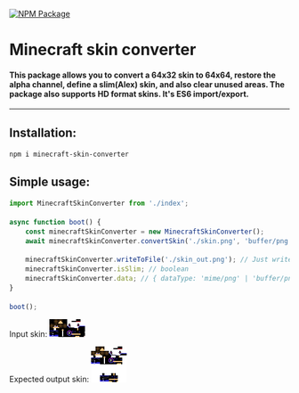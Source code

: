 [![NPM Package](https://img.shields.io/npm/v/minecraft-skin-converter)](https://www.npmjs.com/package/minecraft-skin-converter)

# Minecraft skin converter
#### This package allows you to convert a 64x32 skin to 64x64, restore the alpha channel, define a slim(Alex) skin, and also clear unused areas. The package also supports HD format skins. It's ES6 import/export.
---
## Installation:
```
npm i minecraft-skin-converter
```

## Simple usage:
```ts
import MinecraftSkinConverter from './index';

async function boot() {
    const minecraftSkinConverter = new MinecraftSkinConverter();
    await minecraftSkinConverter.convertSkin('./skin.png', 'buffer/png');

    minecraftSkinConverter.writeToFile('./skin_out.png'); // Just write to file
    minecraftSkinConverter.isSlim; // boolean
    minecraftSkinConverter.data; // { dataType: 'mime/png' | 'buffer/png'; data: string | Buffer; slim?: boolean; hd?: boolean; skinpath?: string | URL | Buffer | ArrayBuffer | Uint8Array | Image; }
}

boot();
```

Input skin:
![Input skin image](https://github.com/Frysuni/minecraft-skin-converter/blob/main/example/skininput.png?raw=true)

Expected output skin:
![Output skin image](https://github.com/Frysuni/minecraft-skin-converter/blob/main/example/skinoutput.png?raw=true)
